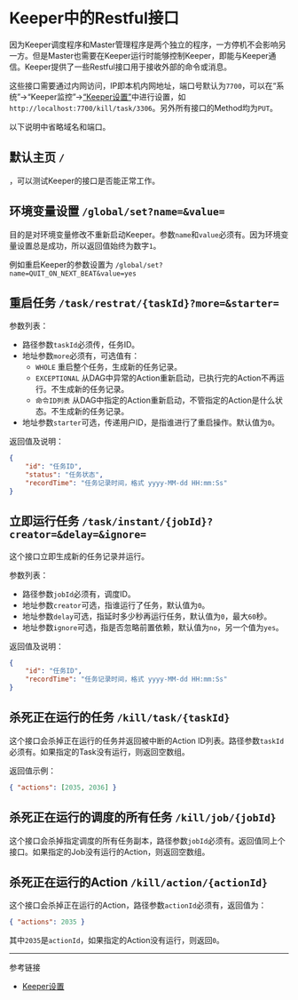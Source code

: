 # Keeper中的Restful接口

因为Keeper调度程序和Master管理程序是两个独立的程序，一方停机不会影响另一方。但是Master也需要在Keeper运行时能够控制Keeper，即能与Keeper通信。Keeper提供了一些Restful接口用于接收外部的命令或消息。

这些接口需要通过内网访问，IP即本机内网地址，端口号默认为`7700`，可以在“系统”->“Keeper监控”->[“Keeper设置”](/keeper/settings.md)中进行设置，如`http://localhost:7700/kill/task/3306`。另外所有接口的Method均为`PUT`。

以下说明中省略域名和端口。

## 默认主页 `/`

，可以测试Keeper的接口是否能正常工作。

## 环境变量设置 `/global/set?name=&value=`

目的是对环境变量修改不重新启动Keeper。参数`name`和`value`必须有。因为环境变量设置总是成功，所以返回值始终为数字`1`。

例如重启Keeper的参数设置为 `/global/set?name=QUIT_ON_NEXT_BEAT&value=yes`

## 重启任务 `/task/restrat/{taskId}?more=&starter=`

参数列表：

* 路径参数`taskId`必须传，任务ID。
* 地址参数`more`必须有，可选值有：
    + `WHOLE` 重启整个任务，生成新的任务记录。
    + `EXCEPTIONAL` 从DAG中异常的Action重新启动，已执行完的Action不再运行。不生成新的任务记录。
    + `命令ID列表` 从DAG中指定的Action重新启动，不管指定的Action是什么状态。不生成新的任务记录。
* 地址参数`starter`可选，传递用户ID，是指谁进行了重启操作。默认值为`0`。

返回值及说明：
```json
{
    "id": "任务ID",
    "status": "任务状态",
    "recordTime": "任务记录时间，格式 yyyy-MM-dd HH:mm:Ss"
}
```

## 立即运行任务 `/task/instant/{jobId}?creator=&delay=&ignore=`

这个接口立即生成新的任务记录并运行。

参数列表：

* 路径参数`jobId`必须有，调度ID。
* 地址参数`creator`可选，指谁运行了任务，默认值为`0`。
* 地址参数`delay`可选，指延时多少秒再运行任务，默认值为`0`，最大`60`秒。
* 地址参数`ignore`可选，指是否忽略前置依赖，默认值为`no`，另一个值为`yes`。

返回值及说明：
```json
{
    "id": "任务ID",
    "recordTime": "任务记录时间，格式 yyyy-MM-dd HH:mm:Ss"
}
```

## 杀死正在运行的任务 `/kill/task/{taskId}`

这个接口会杀掉正在运行的任务并返回被中断的Action ID列表。路径参数`taskId`必须有。如果指定的Task没有运行，则返回空数组。

返回值示例：
```json
{ "actions": [2035, 2036] }
```

## 杀死正在运行的调度的所有任务 `/kill/job/{jobId}`

这个接口会杀掉指定调度的所有任务副本，路径参数`jobId`必须有。返回值同上个接口。如果指定的Job没有运行的Action，则返回空数组。

## 杀死正在运行的Action `/kill/action/{actionId}`

这个接口会杀掉正在运行的Action，路径参数`actionId`必须有，返回值为：
```json
{ "actions": 2035 }
```
其中`2035`是`actionId`，如果指定的Action没有运行，则返回`0`。

---
参考链接

* [Keeper设置](/keeper/settings.md)